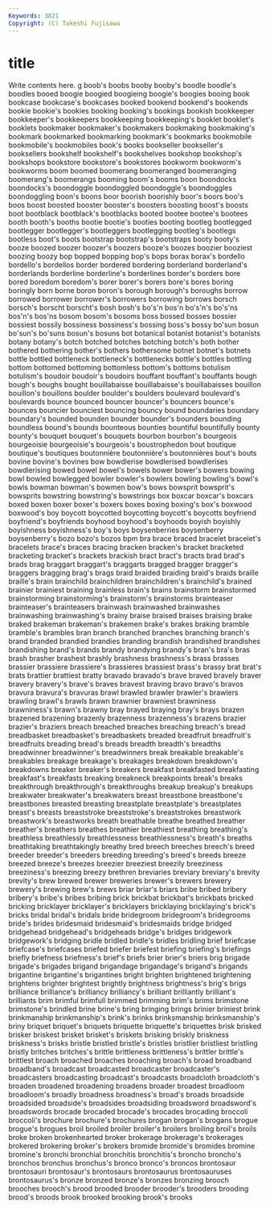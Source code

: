 ```yaml
---
Keywords: 3821 
Copyright: (C) Takeshi Fujisawa
---
```


# title

Write contents here.
g boob's boobs booby
booby's boodle boodle's boodles booed boogie boogied boogieing boogie's boogies
booing book bookcase bookcase's bookcases booked bookend bookend's bookends bookie
bookie's bookies booking booking's bookings bookish bookkeeper bookkeeper's bookkeepers bookkeeping
bookkeeping's booklet booklet's booklets bookmaker bookmaker's bookmakers bookmaking bookmaking's bookmark
bookmarked bookmarking bookmark's bookmarks bookmobile bookmobile's bookmobiles book's books bookseller
bookseller's booksellers bookshelf bookshelf's bookshelves bookshop bookshop's bookshops bookstore bookstore's
bookstores bookworm bookworm's bookworms boom boomed boomerang boomeranged boomeranging boomerang's
boomerangs booming boom's booms boon boondocks boondocks's boondoggle boondoggled boondoggle's
boondoggles boondoggling boon's boons boor boorish boorishly boor's boors boo's
boos boost boosted booster booster's boosters boosting boost's boosts boot
bootblack bootblack's bootblacks booted bootee bootee's bootees booth booth's booths
bootie bootie's booties booting bootleg bootlegged bootlegger bootlegger's bootleggers bootlegging
bootleg's bootlegs bootless boot's boots bootstrap bootstrap's bootstraps booty booty's
booze boozed boozer boozer's boozers booze's boozes boozier booziest boozing
boozy bop bopped bopping bop's bops borax borax's bordello bordello's
bordellos border bordered bordering borderland borderland's borderlands borderline borderline's borderlines
border's borders bore bored boredom boredom's borer borer's borers bore's
bores boring boringly born borne boron boron's borough borough's boroughs
borrow borrowed borrower borrower's borrowers borrowing borrows borsch borsch's borscht
borscht's bosh bosh's bo's'n bos'n bo's'n's bo's'ns bos'n's bos'ns bosom
bosom's bosoms boss bossed bosses bossier bossiest bossily bossiness bossiness's
bossing boss's bossy bo'sun bosun bo'sun's bo'suns bosun's bosuns bot
botanical botanist botanist's botanists botany botany's botch botched botches botching
botch's both bother bothered bothering bother's bothers bothersome botnet botnet's
botnets bottle bottled bottleneck bottleneck's bottlenecks bottle's bottles bottling bottom
bottomed bottoming bottomless bottom's bottoms botulism botulism's boudoir boudoir's boudoirs
bouffant bouffant's bouffants bough bough's boughs bought bouillabaisse bouillabaisse's bouillabaisses
bouillon bouillon's bouillons boulder boulder's boulders boulevard boulevard's boulevards bounce
bounced bouncer bouncer's bouncers bounce's bounces bouncier bounciest bouncing bouncy
bound boundaries boundary boundary's bounded bounden bounder bounder's bounders bounding
boundless bound's bounds bounteous bounties bountiful bountifully bounty bounty's bouquet
bouquet's bouquets bourbon bourbon's bourgeois bourgeoisie bourgeoisie's bourgeois's boustrophedon bout
boutique boutique's boutiques boutonnière boutonnière's boutonnières bout's bouts bovine bovine's
bovines bow bowdlerise bowdlerised bowdlerises bowdlerising bowed bowel bowel's bowels
bower bower's bowers bowing bowl bowled bowlegged bowler bowler's bowlers
bowling bowling's bowl's bowls bowman bowman's bowmen bow's bows bowsprit
bowsprit's bowsprits bowstring bowstring's bowstrings box boxcar boxcar's boxcars boxed
boxen boxer boxer's boxers boxes boxing boxing's box's boxwood boxwood's
boy boycott boycotted boycotting boycott's boycotts boyfriend boyfriend's boyfriends boyhood
boyhood's boyhoods boyish boyishly boyishness boyishness's boy's boys boysenberries boysenberry
boysenberry's bozo bozo's bozos bpm bra brace braced bracelet bracelet's
bracelets brace's braces bracing bracken bracken's bracket bracketed bracketing bracket's
brackets brackish bract bract's bracts brad brad's brads brag braggart
braggart's braggarts bragged bragger bragger's braggers bragging brag's brags braid
braided braiding braid's braids braille braille's brain brainchild brainchildren brainchildren's
brainchild's brained brainier brainiest braining brainless brain's brains brainstorm brainstormed
brainstorming brainstorming's brainstorm's brainstorms brainteaser brainteaser's brainteasers brainwash brainwashed brainwashes
brainwashing brainwashing's brainy braise braised braises braising brake braked brakeman
brakeman's brakemen brake's brakes braking bramble bramble's brambles bran branch
branched branches branching branch's brand branded brandied brandies branding brandish
brandished brandishes brandishing brand's brands brandy brandying brandy's bran's bra's
bras brash brasher brashest brashly brashness brashness's brass brasses brassier
brassiere brassiere's brassieres brassiest brass's brassy brat brat's brats brattier
brattiest bratty bravado bravado's brave braved bravely braver bravery bravery's
brave's braves bravest braving bravo bravo's bravos bravura bravura's bravuras
brawl brawled brawler brawler's brawlers brawling brawl's brawls brawn brawnier
brawniest brawniness brawniness's brawn's brawny bray brayed braying bray's brays
brazen brazened brazening brazenly brazenness brazenness's brazens brazier brazier's braziers
breach breached breaches breaching breach's bread breadbasket breadbasket's breadbaskets breaded
breadfruit breadfruit's breadfruits breading bread's breads breadth breadth's breadths breadwinner
breadwinner's breadwinners break breakable breakable's breakables breakage breakage's breakages breakdown
breakdown's breakdowns breaker breaker's breakers breakfast breakfasted breakfasting breakfast's breakfasts
breaking breakneck breakpoints break's breaks breakthrough breakthrough's breakthroughs breakup breakup's
breakups breakwater breakwater's breakwaters breast breastbone breastbone's breastbones breasted breasting
breastplate breastplate's breastplates breast's breasts breaststroke breaststroke's breaststrokes breastwork breastwork's
breastworks breath breathable breathe breathed breather breather's breathers breathes breathier
breathiest breathing breathing's breathless breathlessly breathlessness breathlessness's breath's breaths breathtaking
breathtakingly breathy bred breech breeches breech's breed breeder breeder's breeders
breeding breeding's breed's breeds breeze breezed breeze's breezes breezier breeziest
breezily breeziness breeziness's breezing breezy brethren breviaries breviary breviary's brevity
brevity's brew brewed brewer breweries brewer's brewers brewery brewery's brewing
brew's brews briar briar's briars bribe bribed bribery bribery's bribe's
bribes bribing brick brickbat brickbat's brickbats bricked bricking bricklayer bricklayer's
bricklayers bricklaying bricklaying's brick's bricks bridal bridal's bridals bride bridegroom
bridegroom's bridegrooms bride's brides bridesmaid bridesmaid's bridesmaids bridge bridged bridgehead
bridgehead's bridgeheads bridge's bridges bridgework bridgework's bridging bridle bridled bridle's
bridles bridling brief briefcase briefcase's briefcases briefed briefer briefest briefing
briefing's briefings briefly briefness briefness's brief's briefs brier brier's briers
brig brigade brigade's brigades brigand brigandage brigandage's brigand's brigands brigantine
brigantine's brigantines bright brighten brightened brightening brightens brighter brightest brightly
brightness brightness's brig's brigs brilliance brilliance's brilliancy brilliancy's brilliant brilliantly
brilliant's brilliants brim brimful brimfull brimmed brimming brim's brims brimstone
brimstone's brindled brine brine's bring bringing brings brinier briniest brink
brinkmanship brinkmanship's brink's brinks brinksmanship brinksmanship's briny briquet briquet's briquets
briquette briquette's briquettes brisk brisked brisker briskest brisket brisket's briskets
brisking briskly briskness briskness's brisks bristle bristled bristle's bristles bristlier
bristliest bristling bristly britches britches's brittle brittleness brittleness's brittler brittle's
brittlest broach broached broaches broaching broach's broad broadband broadband's broadcast
broadcasted broadcaster broadcaster's broadcasters broadcasting broadcast's broadcasts broadcloth broadcloth's broaden
broadened broadening broadens broader broadest broadloom broadloom's broadly broadness broadness's
broad's broads broadside broadsided broadside's broadsides broadsiding broadsword broadsword's broadswords
brocade brocaded brocade's brocades brocading broccoli broccoli's brochure brochure's brochures
brogan brogan's brogans brogue brogue's brogues broil broiled broiler broiler's
broilers broiling broil's broils broke broken brokenhearted broker brokerage brokerage's
brokerages brokered brokering broker's brokers bromide bromide's bromides bromine bromine's
bronchi bronchial bronchitis bronchitis's broncho broncho's bronchos bronchus bronchus's bronco
bronco's broncos brontosaur brontosauri brontosaur's brontosaurs brontosaurus brontosauruses brontosaurus's bronze
bronzed bronze's bronzes bronzing brooch brooches brooch's brood brooded brooder
brooder's brooders brooding brood's broods brook brooked brooking brook's brooks
